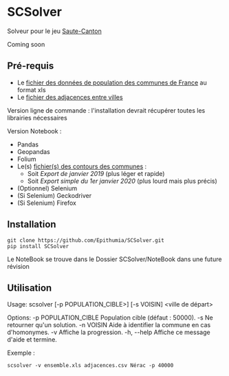 SCSolver
========

Solveur pour le jeu [Saute-Canton](https://sautecanton.fr/)

Coming soon

Pré-requis
----------

 - Le [fichier des données de population des communes de France](https://www.insee.fr/fr/statistiques/4265429?sommaire=4265511#consulter) au format xls
 - Le [fichier des adjacences entre villes](https://www.data.gouv.fr/fr/datasets/liste-des-adjacences-des-communes-francaises/)

Version ligne de commande : l'installation devrait récupérer toutes les librairies nécessaires

Version Notebook :

 - Pandas
 - Geopandas
 - Folium
 - Le(s) [fichier(s) des contours des communes](https://www.data.gouv.fr/en/datasets/decoupage-administratif-communal-francais-issu-d-openstreetmap/) :
   - Soit *Export de janvier 2019* (plus léger et rapide)
   - Soit *Export simple du 1er janvier 2020* (plus lourd mais plus précis)
 - (Optionnel) Selenium
 - (Si Selenium) Geckodriver
 - (Si Selenium) Firefox

Installation
------------

```
git clone https://github.com/Epithumia/SCSolver.git
pip install SCSolver
```

Le NoteBook se trouve dans le Dossier SCSolver/NoteBook dans une future révision

Utilisation
-----------

Usage: scsolver \[-p POPULATION_CIBLE>\] \[-s VOISIN\] <fichier donnees insee.xls> <fichier adjacences.csv> <ville de départ>

Options:
  -p POPULATION_CIBLE  Population cible (défaut : 50000).
  -s                   Ne retourner qu'un solution.
  -n VOISIN            Aide à identifier la commune en cas d'homonymes.
  -v                   Affiche la progression.
  -h, --help           Affiche ce message d'aide et termine.

Exemple :

```
scsolver -v ensemble.xls adjacences.csv Nérac -p 40000
```
